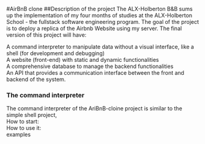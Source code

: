 #AirBnB clone
##Description of the project
The ALX-Holberton B&B sums up the implementation of my four months of studies at the ALX-Holberton School - the fullstack software engineering program. The goal of the project is to deploy a replica of the Airbnb Website using my server. The final version of this project will have:  

A command interpreter to manipulate data without a visual interface, like a shell (for development and debugging)  
A website (front-end) with static and dynamic functionalities  
A comprehensive database to manage the backend functionalities  
An API that provides a communication interface between the front and backend of the system.  
### The command interpreter
The command interpreter of the AriBnB-cloine project is similar to the simple shell project,  
How to start:  
How to use it:  
examples  
